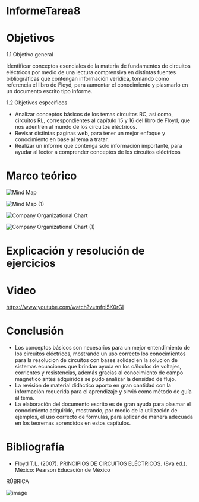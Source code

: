 # InformeTarea8
# Objetivos

1.1 Objetivo general

Identificar conceptos esenciales de la materia de fundamentos de circuitos eléctricos por medio de una lectura comprensiva en distintas fuentes bibliográficas que contengan información verídica, tomando como referencia el libro de Floyd, para aumentar el conocimiento y plasmarlo en un documento escrito tipo informe.

1.2 Objetivos específicos

* Analizar conceptos básicos de los temas circuitos RC, así como, circuitos RL, correspondientes al capítulo 15 y 16 del libro de Floyd, que nos adentren al mundo de los circuitos eléctricos.
* Revisar distintas paginas web, para tener un mejor enfoque y conocimiento en base al tema a tratar.
* Realizar un informe que contenga solo información importante, para ayudar al lector a comprender conceptos de los circuitos eléctricos

# Marco teórico

![Mind Map](https://user-images.githubusercontent.com/105715717/186479265-fd567c40-d741-4c9a-8409-deebda025afc.jpg)

![Mind Map (1)](https://user-images.githubusercontent.com/105715717/186479300-e05d565f-2bc0-43da-a91b-045f1ecfef2d.jpg)

![Company Organizational Chart](https://user-images.githubusercontent.com/105715717/186479335-08f476dd-3dde-41b7-86b2-7000ebb7d9e3.jpg)

![Company Organizational Chart (1)](https://user-images.githubusercontent.com/105715717/186479360-c7784950-ddc0-44e3-a124-d9259df48125.jpg)

# Explicación y resolución de ejercicios




# Video

https://www.youtube.com/watch?v=tnfpi5K0rGI

# Conclusión 

* Los conceptos básicos son necesarios para un mejor entendimiento de los circuitos eléctricos, mostrando un uso correcto los conocimientos para la resolucion de circuitos con bases solidad en la solucion de sistemas ecuaciones que brindan ayuda en los cálculos de voltajes, corrientes y resistencias, además gracias al conocimiento de campo magnetico antes adquiridos se pudo analizar la densidad de flujo.
* La revisión de material didáctico aporto en gran cantidad con la información requerida para el aprendizaje y sirvió como método de guía al tema.
* La elaboración del documento escrito es de gran ayuda para plasmar el conocimiento adquirido, mostrando, por medio de la utilización de ejemplos, el uso correcto de fórmulas, para aplicar de manera adecuada en los teoremas aprendidos en estos capítulos.

# Bibliografía
* Floyd T.L. (2007). PRINCIPIOS DE CIRCUITOS ELÉCTRICOS. (8va ed.). México: Pearson Educación de México

RÚBRICA

![image](https://user-images.githubusercontent.com/105715717/177573450-abcbd56c-5a9e-4d08-94ca-22fb8e235a0d.png)

